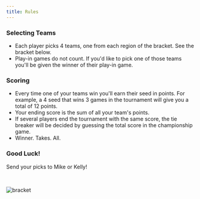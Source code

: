 ```yaml
---
title: Rules
---
```


<style type="text/css">
h1 {
  text-align: center;
}
</style>

### Selecting Teams
* Each player picks 4 teams, one from each region of the bracket. See the bracket below.
* Play-in games do not count. If you'd like to pick one of those teams you'll be given the winner of their play-in game.


### Scoring
* Every time one of your teams win you'll earn their seed in points. For example, a 4 seed that wins 3 games in the tournament will give you a total of 12 points.
* Your ending score is the sum of all your team's points.
* If several players end the tournament with the same score, the tie breaker will be decided by guessing the total score in the championship game.
* Winner. Takes. All.

### Good Luck!
Send your picks to Mike or Kelly!

<br>


![bracket](https://www.ncaa.com/_flysystem/public-s3/styles/original/public-s3/images/2025-03-17/2025-ncaa-tournament-bracket-march-madness-monday.jpg?itok=wNW244ns)

